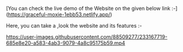 [You can check the live demo of the Website on the given below link :-]
(https://graceful-moxie-1ebb53.netlify.app/)


Here, you can take a ,look the website and its features :-


https://user-images.githubusercontent.com/88509277/233167719-685e8e20-a583-4ab3-9079-4a8c95175b59.mp4

